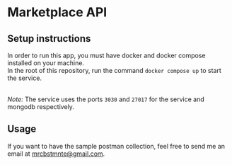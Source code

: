 # Marketplace API

## Setup instructions

In order to run this app, you must have docker and docker compose installed on your machine.<br>
In the root of this repository, run the command `docker compose up` to start the service. <br><br>

*Note:* The service uses the ports `3030` and `27017` for the service and mongodb respectively.

## Usage

If you want to have the sample postman collection, feel free to send me an email at mrcbstmnte@gmail.com.
